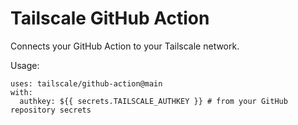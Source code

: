 # Tailscale GitHub Action

Connects your GitHub Action to your Tailscale network.

Usage:

    uses: tailscale/github-action@main
    with:
	  authkey: ${{ secrets.TAILSCALE_AUTHKEY }} # from your GitHub repository secrets
